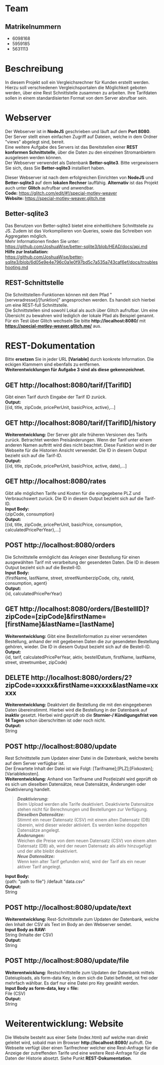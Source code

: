# Team
## Matrikelnummern
* 6098168
* 5959185
* 5631113


# Beschreibung
In diesem Projekt soll ein Vergleichsrechner für Kunden erstellt werden. Hierzu soll verschiedenen Vergleichsportalen die Möglichkeit geboten werden, über eine Rest Schnittstelle zusammen zu arbeiten. Ihre Tarifdaten sollen in einem standardisierten Format von dem Server abrufbar sein.


# Webserver
Der Webserver ist in **NodeJS** geschrieben und läuft auf dem **Port 8080**.  
Der Server stellt einen einfachen Zugriff auf Dateien, welche in dem Ordner "views" abgelegt sind, bereit.  
Eine weitere Aufgabe des Servers ist das Bereitstellen einer **REST konformen Schnittstelle**, über die Daten zu den einzelnen Stromanbietern ausgelesen werden können.  
Der Webserver verwendet als Datenbank **Better-sqlite3**. Bitte vergewissern Sie sich, dass Sie **Better-sqlite3** installiert haben.

Dieser Webserver ist nach dem erfolgreichen Einrichten von **NodeJS** und **Better-sqlite3** auf dem **lokalen Rechner** lauffähig. **Alternativ** ist das Projekt auch unter **Glitch** aufrufbar und anwendbar.  
**Code:** https://glitch.com/edit/#!/special-motley-weaver  
**Website:** https://special-motley-weaver.glitch.me


## Better-sqlite3
Das Benutzen von Better-sqlite3 bietet eine einheitlichere Schnittstelle zu JS. Zudem ist das Vorkompilieren von Queries, sowie das Schreiben von Aggregaten möglich.  
Mehr Informationen finden Sie unter:   
https://github.com/JoshuaWise/better-sqlite3/blob/HEAD/docs/api.md  
**Hilfe zur Installation:**   
https://github.com/JoshuaWise/better-sqlite3/blob/6d05e9e4e796c0a1e0f97bd5c7a535a743caf6ef/docs/troubleshooting.md  


## REST-Schnittstelle
Die Schnittstellen-Funktionen können mit dem Pfad "[serveradresse]/[funktion]" angesprochen werden. Es handelt sich hierbei um eine REST-full Schnittstelle.  
Die Schnittstellen sind sowohl Lokal als auch über Glitch aufrufbar. Um eine Übersicht zu bewahren wird lediglich der lokale Pfad als Beispiel genannt. Für ein Test über Glitch wechseln Sie bitte **http://localhost:8080/** mit **https://special-motley-weaver.glitch.me/** aus.  


# REST-Dokumentation
Bitte **ersetzen** Sie in jeder URL **[Variable]** durch konkrete Information. Die eckigen Klammern sind ebenfalls zu entfernen.  
**Weiterentwicklungen für Aufgabe 3 sind als diese gekennzeichnet.**

## GET http://localhost:8080/tarif/[TarifID] 
Gibt einen Tarif durch Eingabe der Tarif ID zurück.  
**Output:**  
[{id, title, zipCode, pricePerUnit, basicPrice, active},...]

## GET http://localhost:8080/tarif/[TarifID]/history
**Weiterentwicklung:** Der Server gibt alle früheren Versionen des Tarifs zurück. Betrachtet werden Preisänderungen. Wenn der Tarif unter einem anderen Namen auftritt wird dies nicht beachtet. Diese Funktion wird in der Webseite für die Historien Ansicht verwendet. Die ID in diesem Output bezieht sich auf die Tarif-ID.  
**Output:**  
[{id, title, zipCode, pricePerUnit, basicPrice, active, date},...]

## GET http://localhost:8080/rates
Gibt alle möglichen Tarife und Kosten für die eingegebene PLZ und Verbrauchswert zurück. Die ID in diesem Output bezieht sich auf die Tarif-ID.  
**Input Body:**  
{zipCode, consumption}  
**Output:**  
[{id, title, zipCode, pricePerUnit, basicPrice, consumption, calculatedPricePerYear},...]  

## POST http://localhost:8080/orders
Die Schnittstelle ermöglicht das Anlegen einer Bestellung für einen ausgewählten Tarif mit verarbeitung der gesendeten Daten. Die ID in diesem Output bezieht sich auf die Bestell-ID.  
**Input Body:**  
{firstName, lastName, street, streetNumberzipCode, city, rateId, consumption, agent}  
**Output:**  
{id, calculatedPricePerYear}  

## GET http://localhost:8080/orders/[BestellID]?zipCode=[zipCode]&firstName=[firstName]&lastName=[lastName]
**Weiterentwicklung:** Gibt eine Bestellinformation zu einer versendeten Bestellung, anhand der mit gegebenen Daten die zur gesendeten Bestellung gehören, wieder. Die ID in diesem Output bezieht sich auf die Bestell-ID.  
**Output:**  
{id, tarif, calculatedPricePerYear, aktiv, bestellDatum, firstName, lastName, street, streetnumber, zipCode}  

## DELETE http://localhost:8080/orders/2?zipCode=xxxxx&firstName=xxxxx&lastName=xxxxx
**Weiterentwicklung:** Deaktviert die Bestellung die mit den eingegebenen Daten übereinstimmt. Hierbei wird die Bestellung in der Datenbank auf **inaktiv** gesetzt. Hierbei wird geprüft ob die **Stornier-/ Kündigungsfrist von 14 Tagen** schon überschritten ist oder noch nicht.  
**Output:**  
String

## POST http://localhost:8080/update
Rest Schnittstelle zum Updaten einer Datei in die Datenbank, welche bereits auf dem Server verfügbar ist.  
Der Erwartete Inhalt der Datei ist wie Folgt: [Tarifname];[PLZ];[Fixkosten];[Variablekosten].  
**Weiterentwicklung:**  Anhand von Tarifname und Postleizahl wird geprüft ob es sich um dieselben Datensätze, neue Datensätze, Änderungen oder Deaktivierung handelt.  
 > ***Deaktivierung:***  
Beim Upload werden alle Tarife deaktiviert. Deaktivierte Datensätze stehen nicht für Berechnungen und Bestellungen zur Verfügung.  
***Dieselben Datensätze:***  
Stimmt ein neuer Datensatz (CSV) mit einem alten Datensatz (DB) überein, wird dieser wieder aktiviert. Es werden keine doppelten Datensätze angelegt.   
***Änderungen:***  
Weichen die Preise von dem neuen Datensatz (CSV) von einem alten Datensatz (DB) ab, wird der neuen Datensatz als aktiv hinzugefügt und der alte bleibt deaktiviert.  
***Neue Datensätze:***   
Wenn kein alter Tarif gefunden wird, wird der Tarif als ein neuer aktiver Tarif angelegt.  

**Input Body:**  
{path: "path to file"} /default "data.csv"  
**Output:**  
String 

## POST http://localhost:8080/update/text
**Weiterentwicklung:** Rest-Schnittstelle zum Updaten der Datenbank, welche den Inhalt der CSV als Text im Body an den Webserver sendet.  
**Input Body as RAW:**  
String (Inhalte der CSV)  
**Output:**  
String  

## POST http://localhost:8080/update/file
**Weiterentwicklung:** Restschnittstelle zum Updaten der Datenbank mittels Dateiuploads, als form-data Key, in dem sich die Datei befindet, ist frei oder mehrfach wählbar. Es darf nur eine Datei pro Key gewählt werden.  
**Input Body as form-data, key = file:**  
File (CSV)  
**Output:**  
String  

# Weiterentwicklung: Website
Die Website besteht aus einer Seite (Index.html) auf welche man direkt geleitet wird, sobald man im Browser **http://localhost:8080/** aufruft. Die Webseite verfügt über einen Tarifrechner welcher eine Rest-Anfrage für die Anzeige der zutreffenden Tarife und eine weitere Rest-Anfrage für die Daten der Historie absetzt. Siehe Punkt **REST-Dokumentation**.